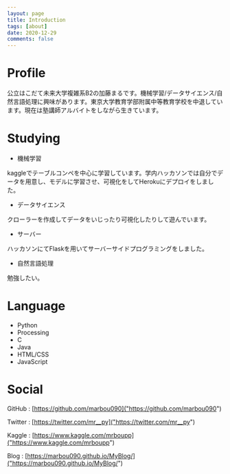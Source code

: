 ```yaml
---
layout: page
title: Introduction
tags: [about]
date: 2020-12-29
comments: false
---
```


# Profile
公立はこだて未来大学複雑系B2の加藤まるです。機械学習/データサイエンス/自然言語処理に興味があります。東京大学教育学部附属中等教育学校を中退しています。現在は塾講師アルバイトをしながら生きています。

# Studying
+ 機械学習

kaggleでテーブルコンペを中心に学習しています。学内ハッカソンでは自分でデータを用意し、モデルに学習させ、可視化をしてHerokuにデプロイをしました。

+ データサイエンス

クローラーを作成してデータをいじったり可視化したりして遊んでいます。

+ サーバー

ハッカソンにてFlaskを用いてサーバーサイドプログラミングをしました。

+ 自然言語処理

勉強したい。

# Language
+ Python
+ Processing
+ C
+ Java
+ HTML/CSS
+ JavaScript

# Social
GitHub :  [https://github.com/marbou090]("https://github.com/marbou090")

Twitter : [https://twitter.com/mr__py]("https://twitter.com/mr__py")

Kaggle : [https://www.kaggle.com/mrboupp]("https://www.kaggle.com/mrboupp")

Blog : [https://marbou090.github.io/MyBlog/]("https://marbou090.github.io/MyBlog/")